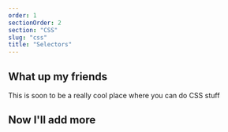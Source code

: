 ```yaml
---
order: 1
sectionOrder: 2
section: "CSS"
slug: "css"
title: "Selectors"
---
```


## What up my friends

This is soon to be a really cool place where you can do CSS stuff

## Now I'll add more
